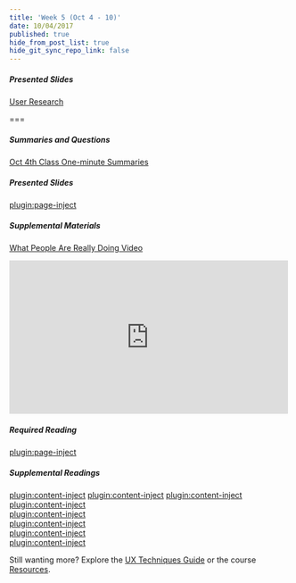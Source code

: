 ```yaml
---
title: 'Week 5 (Oct 4 - 10)'
date: 10/04/2017
published: true
hide_from_post_list: true
hide_git_sync_repo_link: false
---
```


##### Presented Slides
[User Research](https://swipe.to/9967fp)

===

##### Summaries and Questions  
[Oct 4th Class One-minute Summaries](https://canvas.sfu.ca/courses/36662/assignments/267534)

##### Presented Slides  
[plugin:page-inject](/slide-decks/week-05)

##### Supplemental Materials  
[What People Are Really Doing Video](http://vimeo.com/album/169777/video/7099570)  
<div class="embed-responsive embed-responsive-16by9"><iframe src="https://player.vimeo.com/video/7099570" width="500" height="275" frameborder="0" webkitallowfullscreen mozallowfullscreen allowfullscreen></iframe></div>

##### Required Reading  
[plugin:page-inject](/required-readings/week-05)

##### Supplemental Readings  
[plugin:content-inject](/ux-techniques/how-to-understand-and-communicate-peoples-needs-and-behaviors/contextual-inquiry)
[plugin:content-inject](/ux-techniques/how-to-understand-and-communicate-peoples-needs-and-behaviors/empathy-maps)
[plugin:content-inject](/ux-techniques/how-to-understand-and-communicate-peoples-needs-and-behaviors/interviews)  
[plugin:content-inject](/ux-techniques/how-to-understand-and-communicate-peoples-needs-and-behaviors/job-stories)  
[plugin:content-inject](/ux-techniques/how-to-understand-and-communicate-peoples-needs-and-behaviors/personas-proto)    
[plugin:content-inject](/ux-techniques/how-to-understand-and-communicate-peoples-needs-and-behaviors/surveys)  
[plugin:content-inject](/ux-techniques/how-to-understand-and-communicate-peoples-needs-and-behaviors/task-analysis)  
[plugin:content-inject](/ux-techniques/how-to-understand-and-communicate-peoples-needs-and-behaviors/user-research)  

Still wanting more? Explore the [UX Techniques Guide](../../ux-techniques) or the course [Resources](../../resources).

